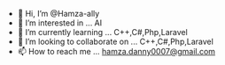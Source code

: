 - 👋 Hi, I’m @Hamza-ally
- 👀 I’m interested in ... AI
- 🌱 I’m currently learning ... C++,C#,Php,Laravel
- 💞️ I’m looking to collaborate on ... C++,C#,Php,Laravel
- 📫 How to reach me ... hamza.danny0007@gmail.com

<!---
Hamza-ally/Hamza-ally is a ✨ special ✨ repository because its `README.md` (this file) appears on your GitHub profile.
You can click the Preview link to take a look at your changes.
--->
